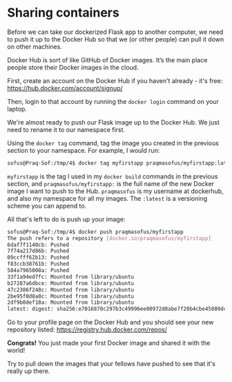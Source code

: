 # Sharing containers

Before we can take our dockerized Flask app to another computer, we need to push it up to the Docker Hub so that we (or other people) can pull it down on other machines.

Docker Hub is sort of like GitHub of Docker images. It’s the main place people store their Docker images in the cloud.

First, create an account on the Docker Hub if you haven't already - it's free: https://hub.docker.com/account/signup/

Then, login to that account by running the ``docker login`` command on your laptop.

We're almost ready to push our Flask image up to the Docker Hub. We just need to rename it to our namespace first.

Using the ``docker tag`` command, tag the image you created in the previous section to your namespace. For example, I would run:

```bash
sofus@Praq-Sof:/tmp/4$ docker tag myfirstapp praqmasofus/myfirstapp:latest
```

``myfirstapp`` is the tag I used in my ``docker build`` commands in the previous section, and ``praqmasofus/myfirstapp:`` is the full name of the new Docker image I want to push to the Hub.
`praqmasofus` is my username at dockerhub, and also my namespace for all my images.
The `:latest` is a versioning scheme you can append to.

All that's left to do is push up your image:

```bash
sofus@Praq-Sof:/tmp/4$ docker push praqmasofus/myfirstapp
The push refers to a repository [docker.io/praqmasofus/myfirstapp]
6daf7f1140cb: Pushed
7f74a217d86b: Pushed
09ccfff62b13: Pushed
f83ccb38761b: Pushed
584a7965008a: Pushed
33f1a94ed7fc: Mounted from library/ubuntu
b27287a6dbce: Mounted from library/ubuntu
47c2386f248c: Mounted from library/ubuntu
2be95f0d8a0c: Mounted from library/ubuntu
2df9b8def18a: Mounted from library/ubuntu
latest: digest: sha256:e7016870c297b3c49996ee00972d8abe7f20b4cbe45089dc914193fa894991d3 size: 2407
```

Go to your profile page on the Docker Hub and you should see your new repository listed: https://registry.hub.docker.com/repos/

**Congrats!** You just made your first Docker image and shared it with the world!

Try to pull down the images that your fellows have pushed to see that it's really up there.
